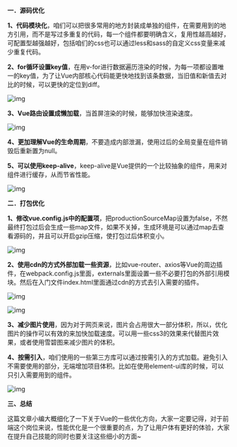 **一．源码优化**

**1、代码模块化**，咱们可以把很多常用的地方封装成单独的组件，在需要用到的地方引用，而不是写过多重复的代码，每一个组件都要明确含义，复用性越高越好，可配置型越强越好，包括咱们的css也可以通过less和sass的自定义css变量来减少重复代码。

**2、for循环设置key值**，在用v-for进行数据遍历渲染的时候，为每一项都设置唯一的key值，为了让Vue内部核心代码能更快地找到该条数据，当旧值和新值去对比的时候，可以更快的定位到diff。

![img](https://pics1.baidu.com/feed/b21bb051f8198618ead23c1674c922758ad4e6b2.jpeg?token=1d1f84cd6cfde3d586a15819eaa74bab)

**3、Vue路由设置成懒加载**，当首屏渲染的时候，能够加快渲染速度。

![img](https://pics1.baidu.com/feed/cdbf6c81800a19d84435dd180fde8e8da61e46a7.jpeg?token=0f01ad50cf110e120f85171c4ed2777b)

**4、更加理解Vue的生命周期**，不要造成内部泄漏，使用过后的全局变量在组件销毁后重新置为null。

**5、可以使用keep-alive**，keep-alive是Vue提供的一个比较抽象的组件，用来对组件进行缓存，从而节省性能。

![img](https://pics1.baidu.com/feed/03087bf40ad162d90e8e8e065284a4ea8a13cd2e.jpeg?token=81f479f0f01a348460315f3a94f03a47&s=D2103AC49AE4936C5450E02F0200F0C3)

**二．打包优化**

**1、修改vue.config.js中的配置项**，把productionSourceMap设置为false，不然最终打包过后会生成一些map文件，如果不关掉，生成环境是可以通过map去查看源码的，并且可以开启gzip压缩，使打包过后体积变小。

![img](https://pics2.baidu.com/feed/562c11dfa9ec8a132a68fdb8c1279d89a0ecc026.jpeg?token=d912967f270d040e815637154cc31570&s=D29032C19AA7916C4471948D02007081)

**2、使用cdn的方式外部加载一些资源**，比如vue-router、axios等Vue的周边插件，在webpack.config.js里面，externals里面设置一些不必要打包的外部引用模块。然后在入门文件index.html里面通过cdn的方式去引入需要的插件。

![img](https://pics1.baidu.com/feed/bba1cd11728b4710aa21bb3cf6eacffbfd0323d9.jpeg?token=e840f97e0dd2a72c306eb4c1a06dfdbb&s=52B03AC09AA6A76E4A54E0050000E0C3)

![img](https://pics0.baidu.com/feed/b90e7bec54e736d164224a68ac7443c4d5626943.jpeg?token=e2cbf198e7d3a7070521ffff4b5bd807&s=92923EC49AEE856C4654E0070200E0C3)

**3、减少图片使用**，因为对于网页来说，图片会占用很大一部分体积，所以，优化图片的操作可以有效的来加快加载速度。可以用一些css3的效果来代替图片效果，或者使用雪碧图来减少图片的体积。

**4、按需引入**，咱们使用的一些第三方库可以通过按需引入的方式加载。避免引入不需要使用的部分，无端增加项目体积。比如在使用element-ui库的时候，可以只引入需要用到的组件。

![img](https://pics3.baidu.com/feed/0df431adcbef7609472ab57c6c86aeca7dd99e94.jpeg?token=0a58f136c32ce3d0aecc723280dabdb9&s=F2323AC5CD841F7010C4D4070000F0C1)

**三、总结**

这篇文章小编大概细化了一下关于Vue的一些优化方向，大家一定要记得，对于前端这个岗位来说，性能优化是一个很重要的点，为了让用户体有更好的体验，大家在提升自己技能的同时也要关注这些细小的方面~